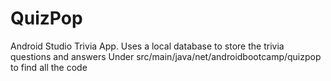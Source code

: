 # QuizPop
Android Studio Trivia App. Uses a local database to store the trivia questions and answers
Under src/main/java/net/androidbootcamp/quizpop to find all the code
